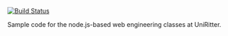 [![Build Status](https://travis-ci.org/edumanini/uniritter-node-2016.svg?branch=master)](https://travis-ci.org/edumanini/uniritter-node-2016)

Sample code for the node.js-based web engineering classes at UniRitter.

